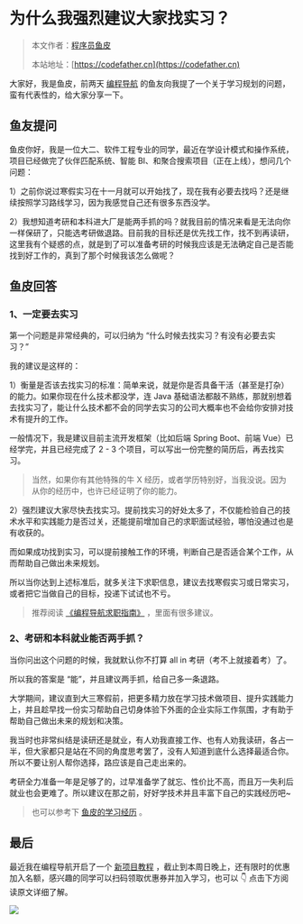 # 为什么我强烈建议大家找实习？

> 本文作者：[程序员鱼皮](https://yuyuanweb.feishu.cn/wiki/Abldw5WkjidySxkKxU2cQdAtnah)
>
> 本站地址：[https://codefather.cn](https://codefather.cn)

大家好，我是鱼皮，前两天 [编程导航](https://mp.weixin.qq.com/s/eNjauC-3361z-l7fy3VssA) 的鱼友向我提了一个关于学习规划的问题，蛮有代表性的，给大家分享一下。



## 鱼友提问

鱼皮你好，我是一位大二、软件工程专业的同学，最近在学设计模式和操作系统，项目已经做完了伙伴匹配系统、智能 BI、和聚合搜索项目（正在上线），想问几个问题：

1）之前你说过寒假实习在十一月就可以开始找了，现在我有必要去找吗？还是继续按照学习路线学习，因为我感觉自己还有很多东西没学。

2）我想知道考研和本科进大厂是能两手抓的吗？就我目前的情况来看是无法向你一样保研了，只能选考研做退路。目前我的目标还是优先找工作，找不到再读研，这里我有个疑惑的点，就是到了可以准备考研的时候我应该是无法确定自己是否能找到好工作的，真到了那个时候我该怎么做呢？



## 鱼皮回答

### 1、一定要去实习

第一个问题是非常经典的，可以归纳为 “什么时候去找实习？有没有必要去实习？”

我的建议是这样的：

1）衡量是否该去找实习的标准：简单来说，就是你是否具备干活（甚至是打杂）的能力。如果你现在什么技术都没学，连 Java 基础语法都敲不熟练，那就别想着去找实习了，能让什么技术都不会的同学去实习的公司大概率也不会给你安排对技术有提升的工作。

一般情况下，我是建议目前主流开发框架（比如后端 Spring Boot、前端 Vue）已经学完，并且已经完成了 2 - 3 个项目，可以写出一份完整的简历后，再去找实习。

> 当然，如果你有其他特殊的牛 X 经历，或者学历特别好，当我没说。因为从你的经历中，也许已经证明了你的能力。



2）强烈建议大家尽快去找实习。提前找实习的好处太多了，不仅能检验自己的技术水平和实践能力是否过关，还能提前增加自己的求职面试经验，哪怕没通过也是有收获的。

而如果成功找到实习，可以提前接触工作的环境，判断自己是否适合某个工作，从而帮助自己做出未来规划。

所以当你达到上述标准后，就多关注下求职信息，建议去找寒假实习或日常实习，或者把它当做自己的目标，投递下试试也不亏。

> 推荐阅读 [《编程导航求职指南》](https://mp.weixin.qq.com/s?__biz=MzI1NDczNTAwMA==&mid=2247551861&idx=2&sn=3c5034fde6be66ee8f2b126972e7940b&chksm=e9c2ec82deb565945b593bd065fafc3140c687e757d830ca3d9ee5be40cde4eee5be19aa6dd7&token=254196216&lang=zh_CN#rd) ，里面有很多建议。



### 2、考研和本科就业能否两手抓？

当你问出这个问题的时候，我就默认你不打算 all in 考研（考不上就接着考）了。

所以我的答案是 “能”，并且建议两手抓，给自己多一条退路。

大学期间，建议直到大三寒假前，把更多精力放在学习技术做项目、提升实践能力上，并且趁早找一份实习帮助自己切身体验下外面的企业实际工作氛围，才有助于帮助自己做出未来的规划和决策。

我当时也非常纠结是读研还是就业，有人劝我直接工作、也有人劝我读研，各占一半，但大家都只是站在不同的角度思考罢了，没有人知道到底什么选择最适合你。所以不要让别人帮你选择，路应该是自己走出来的。

考研全力准备一年是足够了的，过早准备学了就忘、性价比不高，而且万一失利后就业也会更难了。所以建议在那之前，好好学技术并且丰富下自己的实践经历吧~

> 也可以参考下 [鱼皮的学习经历](https://mp.weixin.qq.com/s/Nc7Ee2UyrPg6hGseQUCzeg) 。



## 最后

最近我在编程导航开启了一个 [新项目教程](https://mp.weixin.qq.com/s?__biz=MzI1NDczNTAwMA==&mid=2247551946&idx=1&sn=7ee030c1be17de5ec94565f8976ef69a&chksm=e9c2ec3ddeb5652b0b2c15075d7d01e7286fdcf3f6ee6dcb3d720e44a76dc40bde5998b49a70&token=254196216&lang=zh_CN#rd) ，截止到本周日晚上，还有限时的优惠加入名额，感兴趣的同学可以扫码领取优惠券并加入学习，也可以 👇 点击下方阅读原文详细了解。

![](https://pic.yupi.icu/1/%E6%96%B0%E4%BD%8E%E4%BB%A3%E7%A0%81%E9%A1%B9%E7%9B%AE%E6%98%BE%E7%A4%BA%E7%89%B9%E6%83%A0.png)



